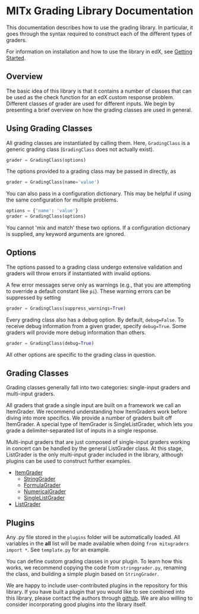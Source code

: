 # MITx Grading Library Documentation

This documentation describes how to use the grading library. In particular, it goes through the syntax required to construct each of the different types of graders.

For information on installation and how to use the library in edX, see [Getting Started](getting_started.md).

## Overview

The basic idea of this library is that it contains a number of classes that can be used as the check function for an edX custom response problem. Different classes of grader are used for different inputs. We begin by presenting a brief overview on how the grading classes are used in general.


## Using Grading Classes

All grading classes are instantiated by calling them. Here, `GradingClass` is a generic grading class (`GradingClass` does not actually exist).

````python
grader = GradingClass(options)
````

The options provided to a grading class may be passed in directly, as

````python
grader = GradingClass(name='value')
````

You can also pass in a configuration dictionary. This may be helpful if using the same configuration for multiple problems.

````python
options = {'name': 'value'}
grader = GradingClass(options)
````

You cannot 'mix and match' these two options. If a configuration dictionary is supplied, any keyword arguments are ignored.


## Options

The options passed to a grading class undergo extensive validation and graders will throw
errors if instantiated with invalid options.

A few error messages serve only as warnings (e.g., that you are attempting to override a default constant like `pi`). These warning errors can be suppressed by setting

````python
grader = GradingClass(suppress_warnings=True)
````

Every grading class also has a debug option. By default, `debug=False`. To receive debug information from a given grader, specify `debug=True`. Some graders will provide more debug information than others.

````python
grader = GradingClass(debug=True)
````

All other options are specific to the grading class in question.


## Grading Classes

Grading classes generally fall into two categories: single-input graders and multi-input graders.

All graders that grade a single input are built on a framework we call an ItemGrader. We recommend understanding how ItemGraders work before diving into more specifics. We provide a number of graders built off ItemGrader. A special type of ItemGrader is SingleListGrader, which lets you grade a delimiter-separated list of inputs in a single response.

Multi-input graders that are just composed of single-input graders working in concert can be handled by the general ListGrader class. At this stage, ListGrader is the only multi-input grader included in the library, although plugins can be used to construct further examples.

- [ItemGrader](item_grader.md)
  - [StringGrader](string_grader.md)
  - [FormulaGrader](grading_math/formula_grader.md)
  - [NumericalGrader](grading_math/numerical_grader.md)
  - [SingleListGrader](grading_lists/single_list_grader.md)
- [ListGrader](grading_lists/list_grader.md)


## Plugins

Any .py file stored in the `plugins` folder will be automatically loaded. All variables in the __all__ list will be made available when doing `from mitxgraders import *`. See `template.py` for an example.

You can define custom grading classes in your plugin. To learn how this works, we recommend copying the code from `stringgrader.py`, renaming the class, and building a simple plugin based on `StringGrader`.

We are happy to include user-contributed plugins in the repository for this library. If you have built a plugin that you would like to see combined into this library, please contact the authors through [github](https://github.com/mitodl/mitx-grading-library). We are also willing to consider incorporating good plugins into the library itself.
